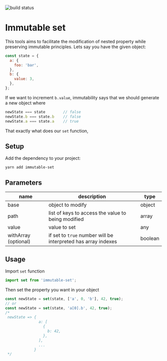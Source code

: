 ![build status](https://travis-ci.org/M6Web/immutable-set.svg)
# Immutable set

This tools aims to facilitate the modification of nested property while preserving immutable principles.
Lets say you have the given object:
```js
const state = {
  a: {
    foo: 'bar',
  },
  b: {
    value: 3,
  },
};
```
If we want to increment `b.value`, immutability says that we should generate a new object where
```js
newState === state        // false
newState.b === state.b    // false
newState.a === state.a    // true
``` 
That exactly what does our `set` function, 

## Setup
Add the dependency to your project:
```shell
yarn add immutable-set
```

## Parameters

name | description | type
---- | ----------- | ----
base | object to modify | object
path | list of keys to access the value to being modified | array
value | value to set | any
withArray (optional)| if set to `true` number will be interpreted has array indexes | boolean

## Usage
Import `set` function

```js
import set from 'immutable-set';
```

Then set the property you want in your object

```js
const newState = set(state, ['a', 0, 'b'], 42, true);
// or
const newState = set(state, 'a[0].b', 42, true);
/*
 newState => {
               a: [
                 {
                   b: 42,
                 },
               ],
               ...
             }
 */
```

